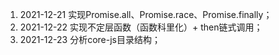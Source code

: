 1. 2021-12-21 实现Promise.all、Promise.race、Promise.finally；
1. 2021-12-22 实现不定层函数（函数科里化）+ then链式调用；
1. 2021-12-23 分析core-js目录结构；